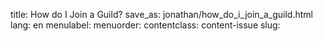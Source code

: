 title: How do I Join a Guild?
save_as: jonathan/how_do_i_join_a_guild.html
lang: en
menulabel:
menuorder:
contentclass: content-issue
slug: 

